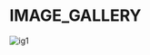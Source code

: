 # IMAGE_GALLERY
![ig1](https://github.com/user-attachments/assets/142fb76b-a354-4f9c-844d-57aa45f0acdf)
